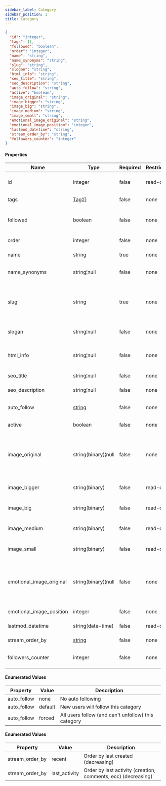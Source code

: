 ```yaml
---
sidebar_label: Category
sidebar_position: 1
title: Category
---
```


```json
{
  "id": "integer",
  "tags": [],
  "followed": "boolean",
  "order": "integer",
  "name": "string",
  "name_synonyms": "string",
  "slug": "string",
  "slogan": "string",
  "html_info": "string",
  "seo_title": "string",
  "seo_description": "string",
  "auto_follow": "string",
  "active": "boolean",
  "image_original": "string",
  "image_bigger": "string",
  "image_big": "string",
  "image_medium": "string",
  "image_small": "string",
  "emotional_image_original": "string",
  "emotional_image_position": "integer",
  "lastmod_datetime": "string",
  "stream_order_by": "string",
  "followers_counter": "integer"
}

```

#### Properties

| Name                     | Type                                                               | Required | Restrictions | Description                                                                                        |
|--------------------------|--------------------------------------------------------------------|----------|--------------|----------------------------------------------------------------------------------------------------|
| id                       | integer                                                            | false    | read-only    | Unique integer value identifying this category                                                     |
| tags                     | [Tag](/docs/apireference/v2/schemas/tag)¦[]                        | false    | none         | User's tag list. List of [Tag](/docs/apireference/v2/schemas/tag).                                 |
| followed                 | boolean                                                            | false    | none         | If the category is followed by the authenticated user                                              |
| order                    | integer                                                            | false    | none         | Manual ordering number                                                                             |
| name                     | string                                                             | true     | none         | Unique name of the category                                                                        |
| name_synonyms            | string¦null                                                        | false    | none         | Newline (`\n`) separated list of synonyms/aliases                                                  |
| slug                     | string                                                             | true     | none         | Unique slug identifying this category in a URL (pass `_GENERATE_` to auto generate slug)           |
| slogan                   | string¦null                                                        | false    | none         | Short slogan to describe the category                                                              |
| html_info                | string¦null                                                        | false    | none         | HTML text containing some category information                                                     |
| seo_title                | string¦null                                                        | false    | none         | Title for HTML meta tag                                                                            |
| seo_description          | string¦null                                                        | false    | none         | Description for HTML meta tag                                                                      |
| auto_follow              | [string](/docs/apireference/v2/schemas/category#enumerated-values) | false    | none         | Enum to define auto follow behaviour                                                               |
| active                   | boolean                                                            | false    | none         | Is this category active?                                                                           |
| image_original           | string(binary)¦null                                                | false    | none         | Squared image with min size (600x600) if passed empty a default image will be used - original size |
| image_bigger             | string(binary)                                                     | false    | read-only    | Squared image - auto generated bigger size                                                         |
| image_big                | string(binary)                                                     | false    | read-only    | Squared image - auto generated big size                                                            |
| image_medium             | string(binary)                                                     | false    | read-only    | Squared image - auto generated medium size                                                         |
| image_small              | string(binary)                                                     | false    | read-only    | Squared image - auto generated small size                                                          |
| emotional_image_original | string(binary)¦null                                                | false    | none         | Landscape format image for category hub (1920x1080) if passed empty a default image will be used   |
| emotional_image_position | integer                                                            | false    | none         | Css background-position                                                                            |
| lastmod_datetime         | string(date-time)                                                  | false    | read-only    | Last modify date time                                                                              |
| stream_order_by          | [string](/docs/apireference/v2/schemas/category#enumerated-values) | false    | none         | Order of the category feed                                                                         |
| followers_counter        | integer                                                            | false    | none         | Number of category followers                                                                       |

#### Enumerated Values

| Property    | Value   | Description                                         |
|-------------|---------|-----------------------------------------------------|
| auto_follow | none    | No auto following                                   |
| auto_follow | default | New users will follow this category                 |
| auto_follow | forced  | All users follow (and can't unfollow) this category |

#### Enumerated Values

| Property        | Value         | Description                                                   |
|-----------------|---------------|---------------------------------------------------------------|
| stream_order_by | recent        | Order by last created (decreasing)                            |
| stream_order_by | last_activity | Order by last activity (creation, comments, ecc) (decreasing) |
